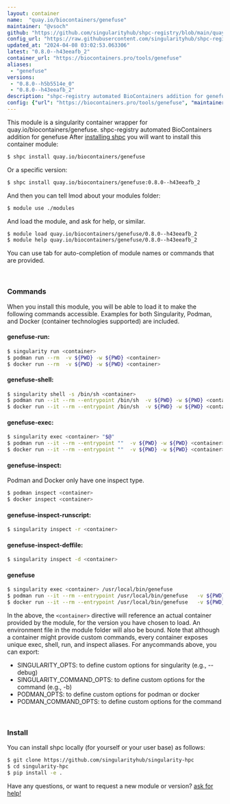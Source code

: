 ```yaml
---
layout: container
name:  "quay.io/biocontainers/genefuse"
maintainer: "@vsoch"
github: "https://github.com/singularityhub/shpc-registry/blob/main/quay.io/biocontainers/genefuse/container.yaml"
config_url: "https://raw.githubusercontent.com/singularityhub/shpc-registry/main/quay.io/biocontainers/genefuse/container.yaml"
updated_at: "2024-04-08 03:02:53.063306"
latest: "0.8.0--h43eeafb_2"
container_url: "https://biocontainers.pro/tools/genefuse"
aliases:
 - "genefuse"
versions:
 - "0.8.0--h5b5514e_0"
 - "0.8.0--h43eeafb_2"
description: "shpc-registry automated BioContainers addition for genefuse"
config: {"url": "https://biocontainers.pro/tools/genefuse", "maintainer": "@vsoch", "description": "shpc-registry automated BioContainers addition for genefuse", "latest": {"0.8.0--h43eeafb_2": "sha256:af3f5c0247c1fdf9aa899a94eb187843be41d74721219392aa3ab36545c94cde"}, "tags": {"0.8.0--h5b5514e_0": "sha256:72f2a460380436b279e621d476a303e55e48949ee7118e472382041e55515195", "0.8.0--h43eeafb_2": "sha256:af3f5c0247c1fdf9aa899a94eb187843be41d74721219392aa3ab36545c94cde"}, "docker": "quay.io/biocontainers/genefuse", "aliases": {"genefuse": "/usr/local/bin/genefuse"}}
---
```


This module is a singularity container wrapper for quay.io/biocontainers/genefuse.
shpc-registry automated BioContainers addition for genefuse
After [installing shpc](#install) you will want to install this container module:


```bash
$ shpc install quay.io/biocontainers/genefuse
```

Or a specific version:

```bash
$ shpc install quay.io/biocontainers/genefuse:0.8.0--h43eeafb_2
```

And then you can tell lmod about your modules folder:

```bash
$ module use ./modules
```

And load the module, and ask for help, or similar.

```bash
$ module load quay.io/biocontainers/genefuse/0.8.0--h43eeafb_2
$ module help quay.io/biocontainers/genefuse/0.8.0--h43eeafb_2
```

You can use tab for auto-completion of module names or commands that are provided.

<br>

### Commands

When you install this module, you will be able to load it to make the following commands accessible.
Examples for both Singularity, Podman, and Docker (container technologies supported) are included.

#### genefuse-run:

```bash
$ singularity run <container>
$ podman run --rm  -v ${PWD} -w ${PWD} <container>
$ docker run --rm  -v ${PWD} -w ${PWD} <container>
```

#### genefuse-shell:

```bash
$ singularity shell -s /bin/sh <container>
$ podman run --it --rm --entrypoint /bin/sh  -v ${PWD} -w ${PWD} <container>
$ docker run --it --rm --entrypoint /bin/sh  -v ${PWD} -w ${PWD} <container>
```

#### genefuse-exec:

```bash
$ singularity exec <container> "$@"
$ podman run --it --rm --entrypoint ""  -v ${PWD} -w ${PWD} <container> "$@"
$ docker run --it --rm --entrypoint ""  -v ${PWD} -w ${PWD} <container> "$@"
```

#### genefuse-inspect:

Podman and Docker only have one inspect type.

```bash
$ podman inspect <container>
$ docker inspect <container>
```

#### genefuse-inspect-runscript:

```bash
$ singularity inspect -r <container>
```

#### genefuse-inspect-deffile:

```bash
$ singularity inspect -d <container>
```


#### genefuse

```bash
$ singularity exec <container> /usr/local/bin/genefuse
$ podman run --it --rm --entrypoint /usr/local/bin/genefuse   -v ${PWD} -w ${PWD} <container> -c " $@"
$ docker run --it --rm --entrypoint /usr/local/bin/genefuse   -v ${PWD} -w ${PWD} <container> -c " $@"
```



In the above, the `<container>` directive will reference an actual container provided
by the module, for the version you have chosen to load. An environment file in the
module folder will also be bound. Note that although a container
might provide custom commands, every container exposes unique exec, shell, run, and
inspect aliases. For anycommands above, you can export:

 - SINGULARITY_OPTS: to define custom options for singularity (e.g., --debug)
 - SINGULARITY_COMMAND_OPTS: to define custom options for the command (e.g., -b)
 - PODMAN_OPTS: to define custom options for podman or docker
 - PODMAN_COMMAND_OPTS: to define custom options for the command

<br>

### Install

You can install shpc locally (for yourself or your user base) as follows:

```bash
$ git clone https://github.com/singularityhub/singularity-hpc
$ cd singularity-hpc
$ pip install -e .
```

Have any questions, or want to request a new module or version? [ask for help!](https://github.com/singularityhub/singularity-hpc/issues)